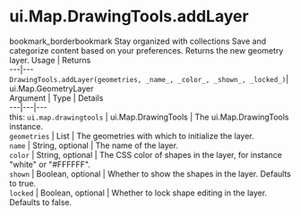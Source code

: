  
#  ui.Map.DrawingTools.addLayer
bookmark_borderbookmark Stay organized with collections  Save and categorize content based on your preferences. 
Returns the new geometry layer.
Usage | Returns  
---|---  
`DrawingTools.addLayer(geometries, _name_, _color_, _shown_, _locked_)`|  ui.Map.GeometryLayer  
Argument | Type | Details  
---|---|---  
this: `ui.map.drawingtools` | ui.Map.DrawingTools | The ui.Map.DrawingTools instance.  
`geometries` | List<Geometry> | The geometries with which to initialize the layer.  
`name` | String, optional | The name of the layer.  
`color` | String, optional | The CSS color of shapes in the layer, for instance "white" or "#FFFFFF".  
`shown` | Boolean, optional | Whether to show the shapes in the layer. Defaults to true.  
`locked` | Boolean, optional | Whether to lock shape editing in the layer. Defaults to false.  
